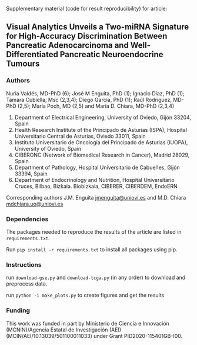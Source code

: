 Supplementary material (code for result reproducibility) for article:
## Visual Analytics Unveils a Two-miRNA Signature for High-Accuracy Discrimination Between Pancreatic Adenocarcinoma and Well-Differentiated Pancreatic Neuroendocrine Tumours

### Authors
Nuria Valdés, MD-PhD (6); José M Enguita, PhD (1); Ignacio Díaz, PhD (1); Tamara Cubiella, Msc (2,3,4); Diego García, PhD (1); Raúl Rodriguez, MD-PhD (2,5); María Poch, MD (2,5) and María D. Chiara, MD-PhD (2,3,4)
1.	Department of Electrical Engineering, University of Oviedo, Gijón 33204, Spain 
2.	Health Research Institute of the Principado de Asturias (ISPA), Hospital Universitario Central de Asturias, Oviedo 33011, Spain
3.	Instituto Universitario de Oncología del Principado de Asturias (IUOPA), University of Oviedo, Spain
4.	CIBERONC (Network of Biomedical Research in Cancer), Madrid 28029, Spain
5.	Department of Pathology, Hospital Universitario de Cabueñes, Gijón 33394, Spain
6.	Department of Endocrinology and Nutrition, Hospital Universitario Cruces, Bilbao, Bizkaia. Biobizkaia, CIBERER, CIBERDEM, EndoERN 


Corresponding authors
J.M. Enguita jmenguita@uniovi.es and M.D. Chiara mdchiara.uo@uniovi.es 

### Dependencies
The packages needed to reproduce the results of the article are listed in `requirements.txt`. 

Run `pip install -r requirements.txt` to install all packages using pip.

### Instructions

run `download-gse.py` and `download-tcga.py` (in any order) to download and preprocess data.

run `python -i make_plots.py` to create figures and get the results

### Funding
This work was funded in part by Ministerio de Ciencia e Innovación (MCNIN)/Agencia Estatal de Investigación (AEI) (MCIN/AEI/10.13039/501100011033) under Grant PID2020-115401GB-I00.

